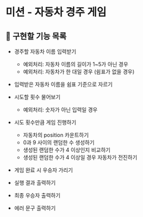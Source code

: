 # 미션 - 자동차 경주 게임

## 🚀 구현할 기능 목록
- 경주할 자동차 이름 입력받기
    - 예외처리: 자동차 이름의 길이가 1~5가 아닌 경우
    - 예외처리: 자동차가 한 대일 경우 (쉼표가 없을 경우)


- 입력받은 자동차 이름을 쉼표 기준으로 자르기

- 시도할 횟수 물어보기
    - 예외처리: 숫자가 아닌 입력일 경우

- 시도 횟수만큼 게임 진행하기
    - 자동차의 position 카운트하기
    - 0과 9 사이의 랜덤한 수 생성하기
    - 생성된 랜덤한 수가 4 이상인지 비교하기
    - 생성된 랜덤한 수가 4 이상일 경우 자동차가 전진하기

- 게임 완료 시 우승자 가리기

- 실행 결과 출력하기

- 최종 우승자 출력하기

- 에러 문구 출력하기